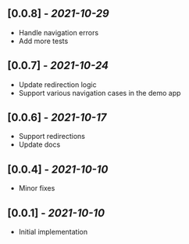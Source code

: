 ## \[0.0.8\] - *2021-10-29*

- Handle navigation errors
- Add more tests

## \[0.0.7\] - *2021-10-24*

- Update redirection logic
- Support various navigation cases in the demo app

## \[0.0.6\] - *2021-10-17*

- Support redirections
- Update docs

## \[0.0.4\] - *2021-10-10*

- Minor fixes

## \[0.0.1\] - *2021-10-10*

- Initial implementation
